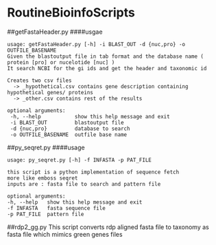 RoutineBioinfoScripts
====================

##getFastaHeader.py 
####usgae



    usage: getFastaHeader.py [-h] -i BLAST_OUT -d {nuc,pro} -o OUTFILE_BASENAME
    Given the blastoutput file in tab format and the database name ( protein [pro] or nucelotide [nuc] )
    It search NCBI for the gi ids and get the header and taxonomic id

    Creates two csv files
      -> _hypothetical.csv contains gene description containing hypothetical genes/ proteins
      -> _other.csv contains rest of the results  
    
    optional arguments:
     -h, --help           show this help message and exit
     -i BLAST_OUT         blastoutput file
     -d {nuc,pro}         database to search
     -o OUTFILE_BASENAME  outfile base name
  

##py_seqret.py
####usage



    usage: py_seqret.py [-h] -f INFASTA -p PAT_FILE

	this script is a python implementation of sequence fetch
	more like emboss seqret
	inputs are : fasta file to search and pattern file
	
    optional arguments:
    -h, --help   show this help message and exit
    -f INFASTA   fasta sequence file
    -p PAT_FILE  pattern file


##rdp2_gg.py
    This script converts rdp aligned fasta file to taxonomy as fasta file which mimics green genes files
